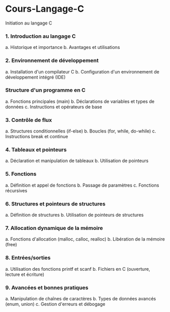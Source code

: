 # Cours-Langage-C
Initiation au langage C
### 1. Introduction au langage C
 a. Historique et importance
b. Avantages et utilisations
### 2. Environnement de développement
a. Installation d'un compilateur C
b. Configuration d'un environnement de développement intégré (IDE)
### Structure d'un programme en C
a. Fonctions principales (main)
b. Déclarations de variables et types de données
c. Instructions et opérateurs de base

### 3. Contrôle de flux
a. Structures conditionnelles (if-else)
b. Boucles (for, while, do-while)
c. Instructions break et continue

### 4. Tableaux et pointeurs
a. Déclaration et manipulation de tableaux
b. Utilisation de pointeurs

### 5. Fonctions
a. Définition et appel de fonctions
b. Passage de paramètres
c. Fonctions récursives

### 6. Structures et pointeurs de structures
a. Définition de structures
b. Utilisation de pointeurs de structures

### 7. Allocation dynamique de la mémoire
a. Fonctions d'allocation (malloc, calloc, realloc)
b. Libération de la mémoire (free)

### 8. Entrées/sorties
a. Utilisation des fonctions printf et scanf
b. Fichiers en C (ouverture, lecture et écriture)

### 9. Avancées et bonnes pratiques
a. Manipulation de chaînes de caractères
b. Types de données avancés (enum, union)
c. Gestion d'erreurs et débogage

